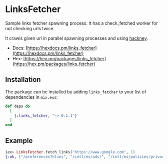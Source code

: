 # LinksFetcher

Sample links fetcher spawning process. It has a check_fetched worker for not checking urls twice.

It crawls given url in parallel spawning processes and using [hackney](https://github.com/benoitc/hackney).

* Docs: [https://hexdocs.pm/links_fetcher](https://hexdocs.pm/links_fetcher)
* Hex: [https://hex.pm/packages/links_fetcher](https://hex.pm/packages/links_fetcher)

## Installation

The package can be installed by adding `links_fetcher` to your list of dependencies in `mix.exs`:

```elixir
def deps do
  [
    {:links_fetcher, "~> 0.1.1"}
  ]
end
```

## Example

```elixir
iex> LinksFetcher.fetch_links("https://www.google.com", 1)
{:ok, ["/preferences?hl=es", "/intl/es/ads/", "/intl/es/policies/privacy/", "/intl/es/policies/terms/"]}
```
